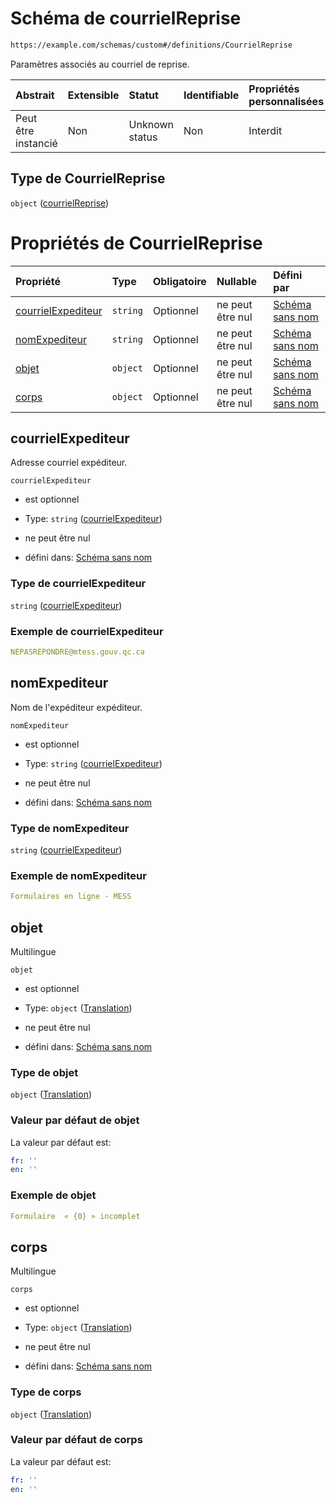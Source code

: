 # Schéma de courrielReprise

```txt
https://example.com/schemas/custom#/definitions/CourrielReprise
```

Paramètres associés au courriel de reprise.

| Abstrait            | Extensible | Statut         | Identifiable | Propriétés personnalisées | Propriétés Additionnelles | Limites d'accès | Défini dans                                                                        |
| :------------------ | :--------- | :------------- | :----------- | :------------------------ | :------------------------ | :-------------- | :--------------------------------------------------------------------------------- |
| Peut être instancié | Non        | Unknown status | Non          | Interdit                  | Interdit                  | aucun           | [FRW.form.schema.json\*](../out/FRW.form.schema.json "ouvrir le schéma d'origine") |

## Type de CourrielReprise

`object` ([courrielReprise](frw-definitions-courrielreprise.md))

# Propriétés de CourrielReprise

| Propriété                                 | Type     | Obligatoire | Nullable         | Défini par                                                                                                                                                                          |
| :---------------------------------------- | :------- | :---------- | :--------------- | :---------------------------------------------------------------------------------------------------------------------------------------------------------------------------------- |
| [courrielExpediteur](#courrielexpediteur) | `string` | Optionnel   | ne peut être nul | [Schéma sans nom](frw-definitions-courrielreprise-properties-courrielexpediteur.md "https://example.com/schemas/custom#/definitions/CourrielReprise/properties/courrielExpediteur") |
| [nomExpediteur](#nomexpediteur)           | `string` | Optionnel   | ne peut être nul | [Schéma sans nom](frw-definitions-courrielreprise-properties-courrielexpediteur-1.md "https://example.com/schemas/custom#/definitions/CourrielReprise/properties/nomExpediteur")    |
| [objet](#objet)                           | `object` | Optionnel   | ne peut être nul | [Schéma sans nom](frw-definitions-translation.md "https://example.com/schemas/custom#/definitions/CourrielReprise/properties/objet")                                                |
| [corps](#corps)                           | `object` | Optionnel   | ne peut être nul | [Schéma sans nom](frw-definitions-translation.md "https://example.com/schemas/custom#/definitions/CourrielReprise/properties/corps")                                                |

## courrielExpediteur

Adresse courriel expéditeur.

`courrielExpediteur`

*   est optionnel

*   Type: `string` ([courrielExpediteur](frw-definitions-courrielreprise-properties-courrielexpediteur.md))

*   ne peut être nul

*   défini dans: [Schéma sans nom](frw-definitions-courrielreprise-properties-courrielexpediteur.md "https://example.com/schemas/custom#/definitions/CourrielReprise/properties/courrielExpediteur")

### Type de courrielExpediteur

`string` ([courrielExpediteur](frw-definitions-courrielreprise-properties-courrielexpediteur.md))

### Exemple de courrielExpediteur

```yaml
NEPASREPONDRE@mtess.gouv.qc.ca

```

## nomExpediteur

Nom de l'expéditeur expéditeur.

`nomExpediteur`

*   est optionnel

*   Type: `string` ([courrielExpediteur](frw-definitions-courrielreprise-properties-courrielexpediteur-1.md))

*   ne peut être nul

*   défini dans: [Schéma sans nom](frw-definitions-courrielreprise-properties-courrielexpediteur-1.md "https://example.com/schemas/custom#/definitions/CourrielReprise/properties/nomExpediteur")

### Type de nomExpediteur

`string` ([courrielExpediteur](frw-definitions-courrielreprise-properties-courrielexpediteur-1.md))

### Exemple de nomExpediteur

```yaml
Formulaires en ligne - MESS

```

## objet

Multilingue

`objet`

*   est optionnel

*   Type: `object` ([Translation](frw-definitions-translation.md))

*   ne peut être nul

*   défini dans: [Schéma sans nom](frw-definitions-translation.md "https://example.com/schemas/custom#/definitions/CourrielReprise/properties/objet")

### Type de objet

`object` ([Translation](frw-definitions-translation.md))

### Valeur par défaut de objet

La valeur par défaut est:

```yaml
fr: ''
en: ''

```

### Exemple de objet

```yaml
Formulaire  « {0} » incomplet

```

## corps

Multilingue

`corps`

*   est optionnel

*   Type: `object` ([Translation](frw-definitions-translation.md))

*   ne peut être nul

*   défini dans: [Schéma sans nom](frw-definitions-translation.md "https://example.com/schemas/custom#/definitions/CourrielReprise/properties/corps")

### Type de corps

`object` ([Translation](frw-definitions-translation.md))

### Valeur par défaut de corps

La valeur par défaut est:

```yaml
fr: ''
en: ''

```
